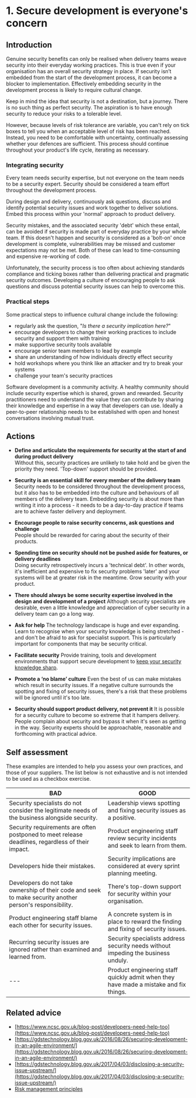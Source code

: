 # 1. Secure development is everyone's concern

## Introduction

Genuine security benefits can only be realised when delivery teams weave security into their everyday working practices. This is true even if your organisation has an overall security strategy in place. If security isn’t embedded from the start of the development process, it can become a blocker to implementation. Effectively embedding security in the development process is likely to require cultural change.

Keep in mind the idea that security is not a destination, but a journey. There is no such thing as perfect security. The aspiration is to have enough security to reduce your risks to a tolerable level.

However, because levels of risk tolerance are variable, you can't rely on tick boxes to tell you when an acceptable level of risk has been reached. Instead, you need to be comfortable with uncertainty, continually assessing whether your defences are sufficient. This process should continue throughout your product's life cycle, iterating as necessary.

### Integrating security

Every team needs security expertise, but not everyone on the team needs to be a security expert. Security should be considered a team effort throughout the development process.

During design and delivery, continuously ask questions, discuss and identify potential security issues and work together to deliver solutions. Embed this process within your 'normal' approach to product delivery.

Security mistakes, and the associated security 'debt' which these entail, can be avoided if security is made part of everyday practice by your whole team. If this doesn't happen and security is considered as a 'bolt-on' once development is complete, vulnerabilities may be missed and customer expectations may not be met. Both of these can lead to time-consuming and expensive re-working of code.

Unfortunately, the security process is too often about achieving standards compliance and ticking boxes rather than delivering practical and pragmatic security outcomes. Developing a culture of encouraging people to ask questions and discuss potential security issues can help to overcome this.

### Practical steps

Some practical steps to influence cultural change include the following:

* regularly ask the question, "_Is there a security implication here?_"
* encourage developers to change their working practices to include security and support them with training
* make supportive security tools available
* encourage senior team members to lead by example
* share an understanding of how individuals directly effect security
* hold workshops where you think like an attacker and try to break your systems
* challenge your team's security practices

Software development is a community activity. A healthy community should include security expertise which is shared, grown and rewarded. Security practitioners need to understand the value they can contribute by sharing their knowledge and expertise in a way that developers can use. Ideally a peer-to-peer relationship needs to be established with open and honest conversations involving mutual trust.


## Actions

* **Define and articulate the requirements for security at the start of and during product delivery**  
  Without this, security practices are unlikely to take hold and be given the priority they need. 'Top-down' support should be provided.

* **Security is an essential skill for every member of the delivery team**  
  Security needs to be considered throughout the development process, but it also has to be embedded into the culture and behaviours of all members of the delivery team. Embedding security is about more than writing it into a process - it needs to be a day-to-day practice if teams are to achieve faster delivery and deployment.

* **Encourage people to raise security concerns, ask questions and challenge**  
  People should be rewarded for caring about the security of their products.

* **Spending time on security should not be pushed aside for features, or delivery deadlines**  
  Doing security retrospectively incurs a 'technical debt'. In other words, it's inefficient and expensive to fix security problems 'later' and your systems will be at greater risk in the meantime. Grow security with your product.

* **There should always be some security expertise involved in the design and development of a project** 
  Although security specialists are desirable, even a little knowledge and appreciation of cyber security in a delivery team can go a long way.

* **Ask for help** 
  The technology landscape is huge and ever expanding. Learn to recognise when your security knowledge is being stretched - and don't be afraid to ask for specialist support. This is particularly important for components that may be security critical.

* **Facilitate security** 
  Provide training, tools and development environments that support secure development to [keep your security knowledge sharp](2-keep-your-security-knowledge-sharp.md).

* **Promote a ‘no blame’ culture** 
  Even the best of us can make mistakes which result in security issues. If a negative culture surrounds the spotting and fixing of security issues, there's a risk that these problems will be ignored until it's too late.

* **Security should support product delivery, not prevent it** 
  It is possible for a security culture to become so extreme that it hampers delivery. People complain about security and bypass it when it's seen as getting in the way. Security experts should be approachable, reasonable and forthcoming with practical advice.


## Self assessment

These examples are intended to help you assess your own practices, and those of your suppliers. The list below is not exhaustive and is not intended to be used as a checkbox exercise.

| BAD | GOOD |
|-----|------|
| Security specialists do not consider the legitimate needs of the business alongside security. | Leadership views spotting and fixing security issues as a positive. |
| Security requirements are often postponed to meet release deadlines, regardless of their impact. | Product engineering staff review security incidents and seek to learn from them. |
| Developers hide their mistakes.| Security implications are considered at every sprint planning meeting. |
| Developers do not take ownership of their code and seek to make security another person's responsibility. | There's top-down support for security within your organisation. |
| Product engineering staff blame each other for security issues.| A concrete system is in place to reward the finding and fixing of security issues. |
| Recurring security issues are ignored rather than examined and learned from. | Security specialists address security needs without impeding the business unduly.
| --- | Product engineering staff quickly admit when they have made a mistake and fix things.


## Related advice

* [https://www.ncsc.gov.uk/blog-post/developers-need-help-too](https://www.ncsc.gov.uk/blog-post/developers-need-help-too)
* [https://gdstechnology.blog.gov.uk/2016/08/26/securing-development-in-an-agile-environment/](https://gdstechnology.blog.gov.uk/2016/08/26/securing-development-in-an-agile-environment/)
* [https://gdstechnology.blog.gov.uk/2017/04/03/disclosing-a-security-issue-upstream/](https://gdstechnology.blog.gov.uk/2017/04/03/disclosing-a-security-issue-upstream/)
* [Risk management principles](https://www.ncsc.gov.uk/guidance/risk-management-collection)
